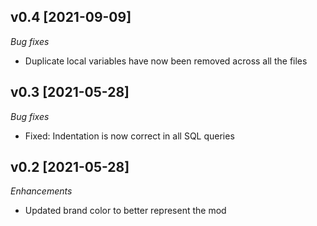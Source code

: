 ## v0.4 [2021-09-09]

_Bug fixes_

- Duplicate local variables have now been removed across all the files

## v0.3 [2021-05-28]

_Bug fixes_

- Fixed: Indentation is now correct in all SQL queries

## v0.2 [2021-05-28]

_Enhancements_

- Updated brand color to better represent the mod
